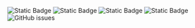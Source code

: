 ![Static Badge](https://img.shields.io/badge/blacklists-60-000000) ![Static Badge](https://img.shields.io/badge/blacklisted-2705654-cc0000) ![Static Badge](https://img.shields.io/badge/whitelisted-2244-00CC00) ![Static Badge](https://img.shields.io/badge/streaming_blacklist-28107-000000) ![GitHub issues](https://img.shields.io/github/issues/fabriziosalmi/blacklists)
